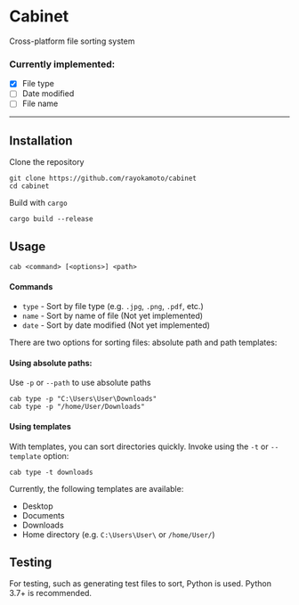 # Cabinet
Cross-platform file sorting system

### Currently implemented:
* [x] File type
* [ ] Date modified
* [ ] File name

---

## Installation
Clone the repository 
```
git clone https://github.com/rayokamoto/cabinet
cd cabinet
```
Build with `cargo`
```
cargo build --release
```

## Usage
```
cab <command> [<options>] <path>
```
#### Commands
* `type` - Sort by file type (e.g. `.jpg`, `.png`, `.pdf`, etc.)
* `name` - Sort by name of file (Not yet implemented)
* `date` - Sort by date modified (Not yet implemented)

There are two options for sorting files: absolute path and path templates:
#### Using absolute paths:
Use `-p` or `--path` to use absolute paths
```
cab type -p "C:\Users\User\Downloads"
cab type -p "/home/User/Downloads"
```
#### Using templates
With templates, you can sort directories quickly. Invoke using the `-t` or `--template` option:
```
cab type -t downloads
```
Currently, the following templates are available:
* Desktop
* Documents
* Downloads
* Home directory (e.g. `C:\Users\User\` or `/home/User/`)


## Testing
For testing, such as generating test files to sort, Python is used. Python 3.7+ is recommended.
